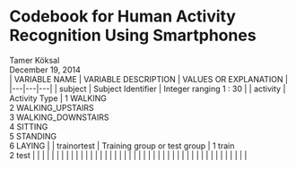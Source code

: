 # Codebook for Human Activity Recognition Using Smartphones
Tamer Köksal  
December 19, 2014  
| VARIABLE NAME  | VARIABLE DESCRIPTION  | VALUES OR EXPLANATION  |
|---|---|---|
| subject   | Subject Identifier   | Integer ranging 1 : 30   |
| activity  | Activity Type        | 1 WALKING <br>2 WALKING_UPSTAIRS <br>3 WALKING_DOWNSTAIRS <br>4 SITTING <br>5 STANDING <br>6 LAYING |
| trainortest  | Training group or test group  | 1 train <br>2 test  |
|   |   |   |
|   |   |   |
|   |   |   |
|   |   |   |
|   |   |   |
|   |   |   |
|   |   |   |
|   |   |   |
|   |   |   |
|   |   |   |
|   |   |   |

